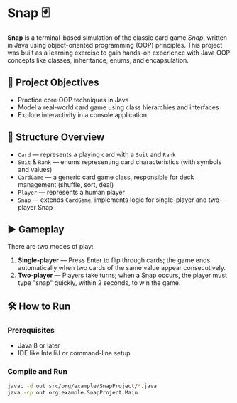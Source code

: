 # Snap 🃏

**Snap** is a terminal-based simulation of the classic card game *Snap*, written in Java using object-oriented programming (OOP) principles. This project was built as a learning exercise to gain hands-on experience with Java OOP concepts like classes, inheritance, enums, and encapsulation.

## 🎯 Project Objectives

- Practice core OOP techniques in Java
- Model a real-world card game using class hierarchies and interfaces
- Explore interactivity in a console application

## 🧱 Structure Overview

- `Card` — represents a playing card with a `Suit` and `Rank`
- `Suit` & `Rank` — enums representing card characteristics (with symbols and values)
- `CardGame` — a generic card game class, responsible for deck management (shuffle, sort, deal)
- `Player` — represents a human player
- `Snap` — extends `CardGame`, implements logic for single-player and two-player Snap

## ▶️ Gameplay

There are two modes of play:

1. **Single-player** — Press Enter to flip through cards; the game ends automatically when two cards of the same value appear consecutively.
2. **Two-player** — Players take turns; when a Snap occurs, the player must type "snap" quickly, within 2 seconds, to win the game.

## 🛠️ How to Run

### Prerequisites

- Java 8 or later
- IDE like IntelliJ or command-line setup

### Compile and Run

```bash
javac -d out src/org/example/SnapProject/*.java
java -cp out org.example.SnapProject.Main
